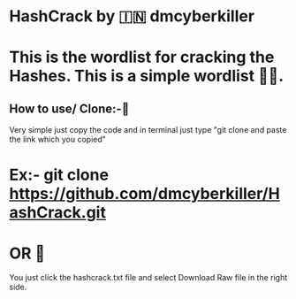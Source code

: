 # HashCrack by 🇮🇳 dmcyberkiller

# This is the wordlist for cracking the Hashes. This is a simple wordlist 🕵🏿.

## How to use/ Clone:-🌹
Very simple just copy the code and in terminal just type "git clone and paste the link which you copied"
# Ex:- git clone https://github.com/dmcyberkiller/HashCrack.git
# OR 🌹
You just click the hashcrack.txt file and select Download Raw file in the right side.
